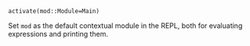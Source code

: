 ```
activate(mod::Module=Main)
```

Set `mod` as the default contextual module in the REPL, both for evaluating expressions and printing them.
